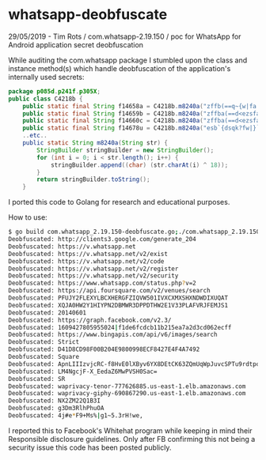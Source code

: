# whatsapp-deobfuscate

29/05/2019 - Tim Rots / com.whatsapp-2.19.150 / poc for WhatsApp for Android application secret deobfuscation 

While auditing the com.whatsapp package I stumbled upon the
class and instance method(s) which handle deobfuscation of
the application's internally used secrets:
```java
package p085d.p241f.p305X;
public class C4218b {
    public static final String f14658a = C4218b.m8240a("zffb(==q~{w|fa!<u}}u~w<q}=uw|w`sfwM \"&");
    public static final String f14659b = C4218b.m8240a("zffba(==d<ezsfasbb<|wf");
    public static final String f14660c = C4218b.m8240a("zffba(==d<ezsfasbb<|wf=d =wj{af");
    public static final String f14678u = C4218b.m8240a("esb`{dsqk?fw|}`?%%%$ $**'<ga?wsaf?#<w~p<ssh}|sea<q}");
    ..etc..
    public static String m8240a(String str) {
        StringBuilder stringBuilder = new StringBuilder();
        for (int i = 0; i < str.length(); i++) {
            stringBuilder.append((char) (str.charAt(i) ^ 18));
        }
        return stringBuilder.toString();
    }
```

I ported this code to Golang for research and educational purposes.

How to use:
```bash
$ go build com.whatsapp_2.19.150-deobfuscate.go;./com.whatsapp_2.19.150-deobfuscate|grep Deobfuscated
Deobfuscated: http://clients3.google.com/generate_204
Deobfuscated: https://v.whatsapp.net
Deobfuscated: https://v.whatsapp.net/v2/exist
Deobfuscated: https://v.whatsapp.net/v2/code
Deobfuscated: https://v.whatsapp.net/v2/register
Deobfuscated: https://v.whatsapp.net/v2/security
Deobfuscated: https://www.whatsapp.com/status.php?v=2
Deobfuscated: https://api.foursquare.com/v2/venues/search
Deobfuscated: PFUJY2FLEXYLBCXHERGFZIQVW501IVXCXMXSHXNDWDIXUQAT
Deobfuscated: XQJA0HW2Y1HIYPN2DBMWR3DPPDTHW2E1V33PLAFVRJFEMJS1
Deobfuscated: 20140601
Deobfuscated: https://graph.facebook.com/v2.3/
Deobfuscated: 1609427805955024|f1de6fcdcb11b215ea7a2d3cd062ecff
Deobfuscated: https://www.bingapis.com/api/v6/images/search
Deobfuscated: Strict
Deobfuscated: D41D8CD98F00B204E9800998ECF8427E4F4A7492
Deobfuscated: Square
Deobfuscated: ApnLIIIzvjcRC-f8HvE0lXByv6YX8DEtCK63ZQmUqWpJuvcSPTu9rdtpqNUHYG3D
Deobfuscated: LM4NgcjF-X_EedaZ6MwPVSH0Sac=
Deobfuscated: SR
Deobfuscated: waprivacy-tenor-777626885.us-east-1.elb.amazonaws.com
Deobfuscated: waprivacy-giphy-690867290.us-east-1.elb.amazonaws.com
Deobfuscated: NX2ZM22Q1B3I
Deobfuscated: g3Dm3RlhPhuOA
Deobfuscated: 4j#e*F9+Ms%|g1~5.3rH!we,
```

I reported this to Facebook's Whitehat program while keeping in mind their Responsible disclosure guidelines.
Only after FB confirming this not being a security issue this code has been posted publicly. 
